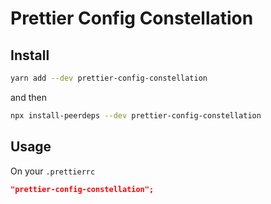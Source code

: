 # Prettier Config Constellation

## Install

```sh
yarn add --dev prettier-config-constellation
```

and then

```sh
npx install-peerdeps --dev prettier-config-constellation
```

## Usage

On your `.prettierrc`

```json
"prettier-config-constellation";
```
